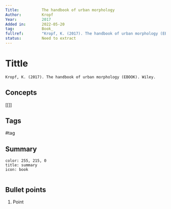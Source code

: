 ```yaml
---
Title: 			The handbook of urban morphology
Author:	        Kropf
Year:			2017
Added in:		2022-05-20
tag:			Book_
fullref: 		"Kropf, K. (2017). The handbook of urban morphology (EBOOK). Wiley."
status:			Need to extract
---
```

# Tittle 
```ad-quote
Kropf, K. (2017). The handbook of urban morphology (EBOOK). Wiley.
```
## Concepts
[[]]
## Tags
#tag 


## Summary
```ad-info
color: 255, 215, 0
title: summary
icon: book


```
## Bullet points
1. Point
